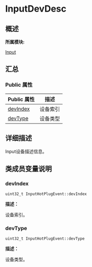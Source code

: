 # InputDevDesc


## **概述**

**所属模块:**

[Input](_input.md)


## **汇总**


### Public 属性

  | Public&nbsp;属性 | 描述 | 
| -------- | -------- |
| [devIndex](#devindex) | 设备索引 | 
| [devType](#devtype) | 设备类型 | 


## **详细描述**

Input设备描述信息。


## **类成员变量说明**


### devIndex


```
uint32_t InputHotPlugEvent::devIndex
```

**描述：**

设备索引。


### devType


```
uint32_t InputHotPlugEvent::devType
```

**描述：**

设备类型。
